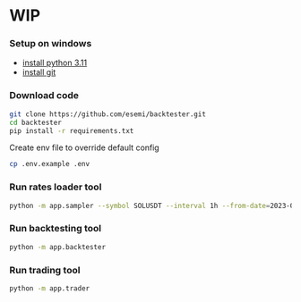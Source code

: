 # WIP


### Setup on windows
- [install python 3.11](https://www.python.org/downloads/windows/)
- [install git](https://gitforwindows.org/)


### Download code
```bash
git clone https://github.com/esemi/backtester.git
cd backtester
pip install -r requirements.txt
```

Create env file to override default config
```bash
cp .env.example .env
```

### Run rates loader tool
```bash
python -m app.sampler --symbol SOLUSDT --interval 1h --from-date=2023-01-01
```

### Run backtesting tool
```bash
python -m app.backtester
```

### Run trading tool
```bash
python -m app.trader
```